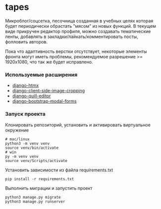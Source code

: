 # tapes

Микроблог/соцсетка, песочница созданная в учебных целях которая будет периодически обрастать "мясом" из новых функций. В текущем виде прикручен редактор профиля, можно создавать тематические ленты, добавлять в закладки/лайкать/комментировать посты, фолловить авторов.

Пока что адаптивность верстки отсутствует, некоторые элементы фронта могут иметь проблемы, рекомендуемое разрешение >= 1920х1080, что так же будет исправлено.

### Используемые расширения

- [django-htmx](https://github.com/adamchainz/django-htmx)
- [django-client-side-image-cropping](https://github.com/koendewit/django-client-side-image-cropping)
- [django-quill-editor](https://github.com/LeeHanYeong/django-quill-editor)
- [django-bootstrap-modal-forms](https://github.com/trco/django-bootstrap-modal-forms)

### Запуск проекта

Клонировать репозиторий, установить и активировать виртуальное окружение

```
# mac/linux
python3 -m venv venv
source venv/bin/activate 
# win
py -m venv venv
source venv/Scripts/activate 
``` 

Установить зависимости из файла requirements.txt

```
pip install -r requirements.txt
``` 

Выполнить миграции и запустить проект

```
python3 manage.py migrate
python3 manage.py runserver
``` 
